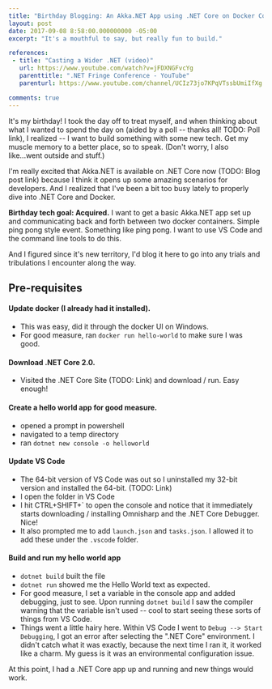 ```yaml
---
title: "Birthday Blogging: An Akka.NET App using .NET Core on Docker Containers"
layout: post
date: 2017-09-08 8:58:00.000000000 -05:00
excerpt: "It's a mouthful to say, but really fun to build."

references:
 - title: "Casting a Wider .NET (video)"
   url: https://www.youtube.com/watch?v=jFDXNGFvcYg
   parenttitle: ".NET Fringe Conference - YouTube"
   parenturl: https://www.youtube.com/channel/UCIz73jo7KPqVTssbUmiIfXg

comments: true
---
```

It's my birthday! I took the day off to treat myself, and when thinking about what I wanted to spend the day on (aided by a poll -- thanks all! TODO: Poll link), I realized -- I want to build something with some new tech. Get my muscle memory to a better place, so to speak. (Don't worry, I also like...went outside and stuff.)

I'm really excited that Akka.NET is available on .NET Core now (TODO: Blog post link) because I think it opens up some amazing scenarios for developers. And I realized that I've been a bit too busy lately to properly dive into .NET Core and Docker.

**Birthday tech goal: Acquired.** I want to get a basic Akka.NET app set up and communicating back and forth between two docker containers. Simple ping pong style event. Something like ping pong. I want to use VS Code and the command line tools to do this.

And I figured since it's new territory, I'd blog it here to go into any trials and tribulations I encounter along the way.

## Pre-requisites

#### Update docker (I already had it installed).
 * This was easy, did it through the docker UI on Windows. 
 * For good measure, ran `docker run hello-world` to make sure I was good.

#### Download .NET Core 2.0. 
 * Visited the .NET Core Site (TODO: Link) and download / run. Easy enough!

#### Create a hello world app for good measure.
* opened a prompt in powershell
* navigated to a temp directory
* ran `dotnet new console -o helloworld`

#### Update VS Code
* The 64-bit version of VS Code was out so I uninstalled my 32-bit version and installed the 64-bit. (TODO: Link)
* I open the folder in VS Code 
* I hit CTRL+SHIFT+` to open the console and notice that it immediately starts downloading / installing Omnisharp and the .NET Core Debugger. Nice!
* It also prompted me to add `launch.json` and `tasks.json`. I allowed it to add these under the `.vscode` folder.

#### Build and run my hello world app
* `dotnet build` built the file
* `dotnet run` showed me the Hello World text as expected.
* For good measure, I set a variable in the console app and added debugging, just to see. Upon running `dotnet build` I saw the compiler warning that the variable isn't used -- cool to start seeing these sorts of things from VS Code.
* Things went a little hairy here. Within VS Code I went to `Debug --> Start Debugging`, I got an error after selecting the ".NET Core" environment. I didn't catch what it was exactly, because the next time I ran it, it worked like a charm. My guess is it was an environmental configuration issue. 

At this point, I had a .NET Core app up and running and new things would work.

